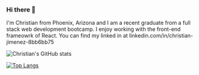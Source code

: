 ### Hi there 👋

I'm Christian from Phoenix, Arizona and I am a recent graduate from a full stack web development bootcamp. I enjoy working with the front-end frameowrk of React. You can find my linked in at linkedin.com/in/christian-jimenez-8bb6bb75

![Christian's GitHub stats](https://github-readme-stats.vercel.app/api?username=Chr1sti4n0&show_icons=true&theme=radical)

[![Top Langs](https://github-readme-stats.vercel.app/api/top-langs/?username=Chr1sti4n0&layout=compact)](https://github.com/anuraghazra/github-readme-stats)

<!--
**Chr1sti4n0/Chr1sti4n0** is a ✨ _special_ ✨ repository because its `README.md` (this file) appears on your GitHub profile.

Here are some ideas to get you started:

- 🔭 I’m currently working on ...
- 🌱 I’m currently learning ...
- 👯 I’m looking to collaborate on ...
- 🤔 I’m looking for help with ...
- 💬 Ask me about ...
- 📫 How to reach me: ...
- 😄 Pronouns: ...
- ⚡ Fun fact: ...
-->
